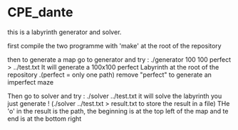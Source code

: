# CPE_dante
this is a labyrinth generator and solver.

first compile the two programme with 'make' at the root of the repository

then to generate a map go to generator and try : ./generator 100 100 perfect > ../test.txt
It will generate a 100x100 perfect Labyrinth at the root of the repository .(perfect = only one path) remove "perfect" to generate an imperfect maze

Then go to solver and try : ./solver ../test.txt it will solve the labyrinth you just generate ! (./solver ../test.txt > result.txt to store the result in a file) THe 'o' in the result is the path, the beginning is at the top left of the map and te end is at the bottom right
